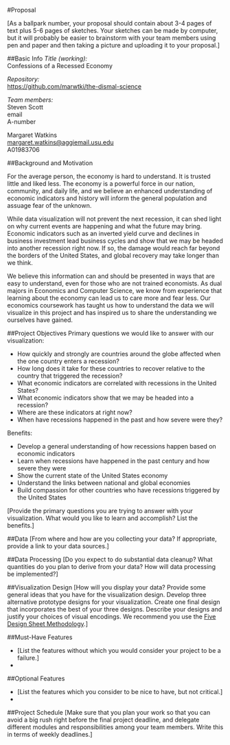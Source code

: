 #Proposal

[As a ballpark number, your proposal should contain about 3-4 pages of text plus 5-6 pages of sketches. Your sketches can be made by computer, but it will probably be easier to brainstorm with your team members using pen and paper and then taking a picture and uploading it to your proposal.]

##Basic Info
_Title (working):_   
Confessions of a Recessed Economy

_Repository:_  
https://github.com/marwtki/the-dismal-science

_Team members:_  
Steven Scott  
email  
A-number

Margaret Watkins  
margaret.watkins@aggiemail.usu.edu  
A01983706


##Background and Motivation

For the average person, the economy is hard to understand. It is trusted little and liked less. The economy is a powerful force in our nation, community, and daily life, and we believe an enhanced understanding of economic indicators and history will inform the general population and assuage fear of the unknown. 

While data visualization will not prevent the next recession, it can shed light on why current events are happening and what the future may bring. Economic indicators such as an inverted yield curve and declines in business investment lead business cycles and show that we may be headed into another recession right now. If so, the damage would reach far beyond the borders of the United States, and global recovery may take longer than we think.

We believe this information can and should be presented in ways that are easy to understand, even for those who are not trained economists. As dual majors in Economics and Computer Science, we know from experience that learning about the economy can lead us to care more and fear less. Our economics coursework has taught us how to understand the data we will visualize in this project and has inspired us to share the understanding we ourselves have gained.

##Project Objectives
Primary questions we would like to answer with our visualization:

- How quickly and strongly are countries around the globe affected when the one country enters a recession?  
- How long does it take for these countries to recover relative to the country that triggered the recession?
- What economic indicators are correlated with recessions in the United States?
- What economic indicators show that we may be headed into a recession?
- Where are these indicators at right now?
- When have recessions happened in the past and how severe were they?

Benefits:

- Develop a general understanding of how recessions happen based on economic indicators
- Learn when recessions have happened in the past century and how severe they were
- Show the current state of the United States economy
- Understand the links between national and global economies
- Build compassion for other countries who have recessions triggered by the United States

[Provide the primary questions you are trying to answer with your visualization. What would you like to learn and accomplish? List the benefits.]

##Data
[From where and how are you collecting your data? If appropriate, provide a link to your data sources.]

##Data Processing
[Do you expect to do substantial data cleanup? What quantities do you plan to derive from your data? How will data processing be implemented?]

##Visualization Design
[How will you display your data? Provide some general ideas that you have for the visualization design. Develop three alternative prototype designs for your visualization. Create one final design that incorporates the best of your three designs. Describe your designs and justify your choices of visual encodings. We recommend you use the [Five Design Sheet Methodology](http://fds.design/).]

##Must-Have Features

- [List the features without which you would consider your project to be a failure.]
-


##Optional Features

- [List the features which you consider to be nice to have, but not critical.]
-


##Project Schedule
[Make sure that you plan your work so that you can avoid a big rush right before the final project deadline, and delegate different modules and responsibilities among your team members. Write this in terms of weekly deadlines.]